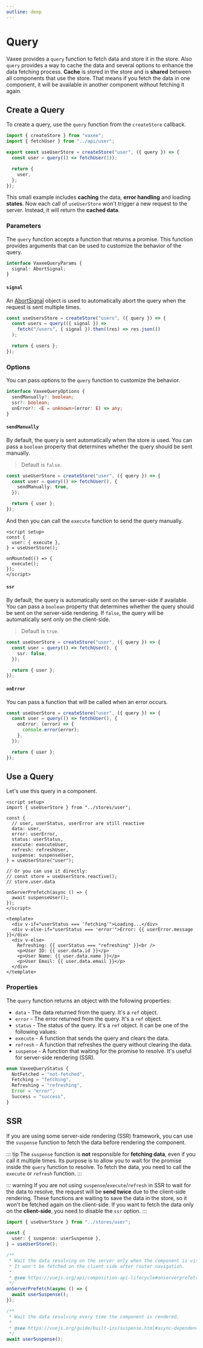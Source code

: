 ```yaml
---
outline: deep
---
```


# Query

Vaxee provides a `query` function to fetch data and store it in the store. Also `query` provides a way to cache the data and several options to enhance the data fetching process. **Cache** is stored in the store and is **shared** between all components that use the store. That means if you fetch the data in one component, it will be available in another component without fetching it again.

## Create a Query

To create a query, use the `query` function from the `createStore` callback.

```ts
import { createStore } from "vaxee";
import { fetchUser } from "../api/user";

export const useUserStore = createStore("user", ({ query }) => {
  const user = query(() => fetchUser(1));

  return {
    user,
  };
});
```

This small example includes **caching** the data, **error handling** and loading **states**. Now each call of `useUserStore` won't trigger a new request to the server. Instead, it will return the **cached data**.

### Parameters

The `query` function accepts a function that returns a promise. This function provides arguments that can be used to customize the behavior of the query.

```ts
interface VaxeeQueryParams {
  signal: AbortSignal;
}
```

#### `signal`

An [AbortSignal](https://developer.mozilla.org/en-US/docs/Web/API/AbortSignal) object is used to automatically abort the query when the request is sent multiple times.

```ts
const useUsersStore = createStore("users", ({ query }) => {
  const users = query(({ signal }) =>
    fetch("/users", { signal }).then((res) => res.json())
  );

  return { users };
});
```

### Options

You can pass options to the `query` function to customize the behavior.

```ts
interface VaxeeQueryOptions {
  sendManually?: boolean;
  ssr?: boolean;
  onError?: <E = unknown>(error: E) => any;
}
```

#### `sendManually`

By default, the query is sent automatically when the store is used. You can pass a `boolean` property that determines whether the query should be sent manually.

> Default is `false`.

```ts
const useUserStore = createStore("user", ({ query }) => {
  const user = query(() => fetchUser(), {
    sendManually: true,
  });

  return { user };
});
```

And then you can call the `execute` function to send the query manually.

```vue
<script setup>
const {
  user: { execute },
} = useUserStore();

onMounted(() => {
  execute();
});
</script>
```

#### `ssr`

By default, the query is automatically sent on the server-side if available. You can pass a `boolean` property that determines whether the query should be sent on the server-side rendering. If `false`, the query will be automatically sent only on the client-side.

> Default is `true`.

```ts
const useUserStore = createStore("user", ({ query }) => {
  const user = query(() => fetchUser(), {
    ssr: false,
  });

  return { user };
});
```

#### `onError`

You can pass a function that will be called when an error occurs.

```ts
const useUserStore = createStore("user", ({ query }) => {
  const user = query(() => fetchUser(), {
    onError: (error) => {
      console.error(error);
    },
  });

  return { user };
});
```

## Use a Query

Let's use this query in a component.

```vue
<script setup>
import { useUserStore } from "../stores/user";

const {
  // user, userStatus, userError are still reactive
  data: user,
  error: userError,
  status: userStatus,
  execute: executeUser,
  refresh: refreshUser,
  suspense: suspenseUser,
} = useUserStore("user");

// Or you can use it directly:
// const store = useUserStore.reactive();
// store.user.data

onServerPrefetch(async () => {
  await suspenseUser();
});
</script>

<template>
  <div v-if="userStatus === 'fetching'">Loading...</div>
  <div v-else-if="userStatus === 'error'">Error: {{ userError.message }}</div>
  <div v-else>
    Refreshing: {{ userStatus === "refreshing" }}<br />
    <p>User ID: {{ user.data.id }}</p>
    <p>User Name: {{ user.data.name }}</p>
    <p>User Email: {{ user.data.email }}</p>
  </div>
</template>
```

### Properties

The `query` function returns an object with the following properties:

- `data` - The data returned from the query. It's a `ref` object.
- `error` - The error returned from the query. It's a `ref` object.
- `status` - The status of the query. It's a `ref` object. It can be one of the following values:
- `execute` - A function that sends the query and clears the data.
- `refresh` - A function that refreshes the query without clearing the data.
- `suspense` - A function that waiting for the promise to resolve. It's useful for server-side rendering (SSR).

```ts
enum VaxeeQueryStatus {
  NotFetched = "not-fetched",
  Fetching = "fetching",
  Refreshing = "refreshing",
  Error = "error",
  Success = "success",
}
```

## SSR

If you are using some server-side rendering (SSR) framework, you can use the `suspense` function to fetch the data before rendering the component.

::: tip
The `suspense` function is **not** responsible for **fetching data**, even if you call it multiple times. Its purpose is to allow you to wait for the promise inside the `query` function to resolve. To fetch the data, you need to call the `execute` or `refresh` function.
:::

::: warning
If you are not using `suspense`/`execute`/`refresh` in SSR to wait for the data to resolve, the request will be **send twice** due to the client-side rendering. These functions are waiting to save the data in the store, so it won't be fetched again on the client-side. If you want to fetch the data only on the **client-side**, you need to disable the `ssr` option.
:::

```ts
import { useUserStore } from "../stores/user";

const {
  user: { suspense: userSuspense },
} = useUserStore();

/**
 * Wait the data resolving on the server only when the component is visible on the rendered page.
 * It won't be fetched on the client side after router navigation.
 *
 * @see https://vuejs.org/api/composition-api-lifecycle#onserverprefetch
 */
onServerPrefetch(async () => {
  await userSuspense();
});

/**
 * Wait the data resolving every time the component is rendered.
 *
 * @see https://vuejs.org/guide/built-ins/suspense.html#async-dependencies
 */
await userSuspense();
```
